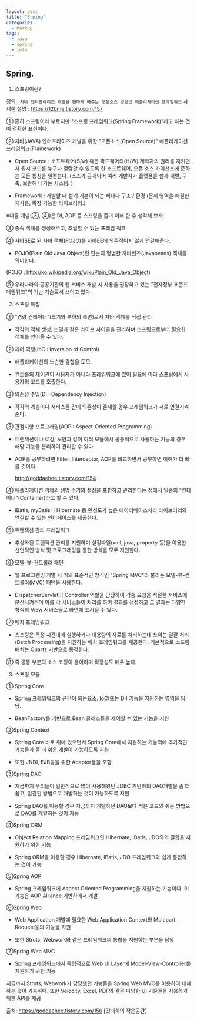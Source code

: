 ```yaml
---
layout: post
title: "Srping"
categories:
  - Markup
tags:
  - java
  - spring
  - info
---
```


## Spring.
1. 스프링이란?

정의 : `자바 엔터프라이즈 개발을 편하게 해주는 오픈소스 경량급 애플리케이션 프레임워크`
자세한 설명 : https://12bme.tistory.com/157


① 흔히 스프링이라 부르지만 "스프링 프레임워크(Spring Framework)"라고 하는 것이 정확한 표현이다.

② 자바(JAVA) 엔터프라이즈 개발을 위한 "오픈소스(Open Source)" 애플리케이션 프레임워크(Framework)



- Open Source : 소프트웨어(S/w) 혹은 하드웨어의(H/W) 제작자의 권리를 지키면서 원시 코드를 누구나 열람할 수 있도록 한 소프트웨어, 오픈 소스 라이선스에 준하는 모든 통칭을 일컫는다. (소스가 공개되어 여러 개발자가 플랫폼을 함께 개발, 구축, 보완해 나가는 시스템. )



 - Framework : 개발할 때 설계 기본이 되는 뼈대나 구조 / 환경 (문제 영역을 해결한 재사용, 확장 가능한 라이브러리.)



※다음 개념(③, ④)은 DI, AOP 등 스프링을 좀더 이해 한 후 생각해 보자.

③ 종속 객체를 생성해주고,  조립할 수 있는 프레임 워크



④ 자바SE로 된 자바 객체(POJO)를 자바EE에 의존적이지 않게 연결해준다.

 - POJO(Plain Old Java Object)란 단순히 평범한 자바빈즈(Javabeans) 객체를 의미한다.

 (POJO : http://ko.wikipedia.org/wiki/Plain_Old_Java_Object)



⑤ 우리나라의 공공기관의 웹 서비스 개발 시 사용을 권장하고 있는 "전자정부 표준프레임워크"의 기반 기술로서 쓰이고 있다.





2. 스프링 특징

① "경량 컨테이너"(크기와 부하의 측면)로서 자바 객체를 직접 관리

 - 각각의 객체 생성, 소멸과 같은 라이프 사이클을 관리하며 스프링으로부터 필요한 객체를 얻어올 수 있다.

 

② 제어 역행(IoC : Inversion of Control)

 - 애플리케이션의 느슨한 결합을 도모.

 - 컨트롤의 제어권이 사용자가 아니라 프레임워크에 있어 필요에 따라 스프링에서 사용자의 코드를 호출한다.

 

③ 의존성 주입(DI : Dependency Injection)

 - 각각의 계층이나 서비스들 간에 의존성이 존재할 경우 프레임워크가 서로 연결시켜준다.



③ 관점지향 프로그래밍(AOP : Aspect-Oriented Programming)

 - 트랜잭션이나 로깅, 보안과 같이 여러 모듈에서 공통적으로 사용하는 기능의 경우 해당 기능을 분리하여 관리할 수 있다.



 - AOP를 공부하려면 Filter, Interceptor, AOP를 비교하면서 공부하면 이해가 더 빠를 것이다.

   http://goddaehee.tistory.com/154



④ 애플리케이션 객체의 생명 주기와 설정을 포함하고 관리한다는 점에서 일종의 "컨테이너"(Container)라고 할 수 있다.

 - iBatis, myBatis나 Hibernate 등 완성도가 높은 데이터베이스처리 라이브러리와 연결할 수 있는 인터페이스를 제공한다.

 

⑤ 트랜잭션 관리 프레임워크

 - 추상화된 트랜잭션 관리를 지원하며 설정파일(xml, java, property 등)을 이용한 선언적인 방식 및 프로그래밍을 통한 방식을 모두 지원한다.



⑥ 모델-뷰-컨트롤러 패턴

 - 웹 프로그램밍 개발 시 거의 표준적인 방식인 "Spring MVC"라 불리는 모델-뷰-컨트롤러(MVC) 패턴을 사용한다. 

 -  DispatcherServlet이 Controller 역할을 담당하여 각종 요청을 적절한 서비스에 분산시켜주며 이를 각 서비스들이 처리를 하여 결과를 생성하고 그 결과는 다양한 형식의 View 서비스들로 화면에 표시될 수 있다.



⑦ 배치 프레임워크

 - 스프링은 특정 시간대에 실행하거나 대용량의 자료를 처리하는데 쓰이는 일괄 처리(Batch Processing)을 지원하는 배치 프레임워크를 제공한다. 기본적으로 스프링 배치는 Quartz 기반으로 동작한다.



⑧ 즉 공통 부분의 소스 코딩이 용이하며 확장성도 매우 높다.





3. 스프링 모듈 



① Spring Core

 - Spring 프레임워크의 근간이 되는요소. IoC(또는 DI) 기능을 지원하는 영역을 담당.

 - BeanFactory를 기반으로 Bean 클래스들을 제어할 수 있는 기능을 지원



②Spring Context

 - Spring Core 바로 위에 있으면서 Spring Core에서 지원하는 기능외에 추가적인 기능들과 좀 더 쉬운 개발이 가능하도록 지원

 - 또한 JNDI, EJB등을 위한 Adaptor들을 포함



③Spring DAO

 - 지금까지 우리들이 일반적으로 많이 사용해왔던 JDBC 기반하의 DAO개발을 좀 더 쉽고, 일관된 방법으로 개발하는 것이 가능하도록 지원

 - Spring DAO를 이용할 경우 지금까지 개발하던 DAO보다 적은 코드와 쉬운 방법으로 DAO를 개발하는 것이 가능



④Spring ORM

 - Object Relation Mapping 프레임워크인 Hibernate, IBatis, JDO와의 결합을 지원하기 위한 기능 

 - Spring ORM을 이용할 경우 Hibernate, IBatis, JDO 프레임워크와 쉽게 통합하는 것이 가능



⑤Spring AOP

 - Spring 프레임워크에 Aspect Oriented Programming을 지원하는 기능이다. 이 기능은 AOP Alliance 기반하에서 개발



⑥Spring Web

 - Web Application 개발에 필요한 Web Application Context와 Multipart Request등의 기능을 지원

 - 또한 Struts, Webwork와 같은 프레임워크의 통합을 지원하는 부분을 담당



⑦Spring Web MVC

 - Spring 프레임워크에서 독립적으로 Web UI Layer에 Model-View-Controller를 지원하기 위한 기능

지금까지 Struts, Webwork가 담당했던 기능들을 Spring Web MVC를 이용하여 대체하는 것이 가능하다. 또한 Velocity, Excel, PDF와 같은 다양한 UI 기술들을 사용하기 위한 API를 제공



출처: https://goddaehee.tistory.com/156 [갓대희의 작은공간]
